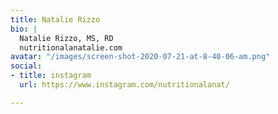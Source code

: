 ```yaml
---
title: Natalie Rizzo
bio: |
  Natalie Rizzo, MS, RD
  nutritionalanatalie.com
avatar: "/images/screen-shot-2020-07-21-at-8-40-06-am.png"
social:
- title: instagram
  url: https://www.instagram.com/nutritionalanat/

---
```

